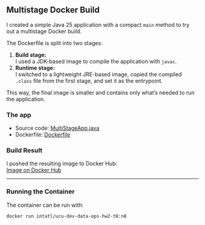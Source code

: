 ## Multistage Docker Build

I created a simple Java 25 application with a compact `main` method to try out a multistage Docker build.

The Dockerfile is split into two stages:

1. **Build stage:**  
   I used a JDK-based image to compile the application with `javac`.
2. **Runtime stage:**  
   I switched to a lightweight JRE-based image, copied the compiled `.class` file from the first stage, and set it as the entrypoint.

This way, the final image is smaller and contains only what’s needed to run the application.

### The app
- Source code: [MultiStageApp.java](./sample-app/MultiStageApp.java)
- Dockerfile: [Dockerfile](./sample-app/Dockerfile)

### Build Result
I pushed the resulting image to Docker Hub:  
[Image on Docker Hub](https://hub.docker.com/repository/docker/intatl/ucu-dev-data-ops-hw2-t8/general)

---

### Running the Container
The container can be run with:

```bash
docker run intatl/ucu-dev-data-ops-hw2-t8:n8
```
